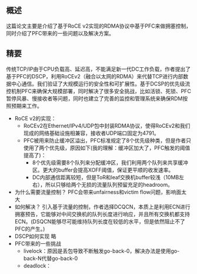 ## 概述
这篇论文主要是介绍了基于RoCE v2实现的RDMA协议中基于PFC来做拥塞控制，同时介绍了PFC带来的一些问题以及解决方案。

## 精要
传统TCP/IP由于CPU负载高、延迟高，不能满足新一代DC工作负载，作者提出了基于PFC的DSCP，利用RoCEv2（融合以太网的RDMA）来代替TCP进行内部数据中心通信。我们验证了大规模运行的安全性和可扩展性。基于DCSP的优先级流控机制PFC来确保大规模部署，同时解决了很多安全挑战，比如活锁、死锁、PFC暂停风暴、慢接收者等问题，同时也建立了完善的监控和管理系统来确保RDM按照预期来工作。

- RoCE v2的实现：
  - RoCEv2在Ethernet/IPv4/UDP包中封装RDMA协议，使得RoCEv2和我们现成的网络基础设施相兼容，接收者UDP端口固定为4791。
  - PFC被用来防止缓冲区溢出，PFC标准规定了8个优先级种类，但是作者只使用了两个优先级，原因如下(我的理解：缓冲区加大了，PFC触发的阈值提高了)：
    - 8个优先级需要8个队列来分配缓冲区，我们利用两个队列来共享缓冲区。更大的buffer会提高XOFF阈值，保证更平顺的收发速率。
    - DC内部通信距离较短，但是ToR和leaf交换机buffer较浅（10MB左右），所以只够给两个无损的流量队列预留充足的headroom。
- 为什么需要流量控制？
  PFC会带来unfairness和victim flow问题，影响面太大
- 如何解决？
  引入基于流量的控制，作者选择DCQCN，本质上是利用ECN进行拥塞预告，它能够对中间交换机的队列长度进行响应，并且所有交换机都支持ECN。(DSQCN能够尽可能维持队列长度在较低的水平，但是依然阻止不了PFC的产生。)
- DSCP如何实现
  略
- PFC带来的一些挑战
  - livelock：原因是丢包导致不断触发go-back-0，解决办法是使用go-back-N代替go-back-0
  - deadlock：
